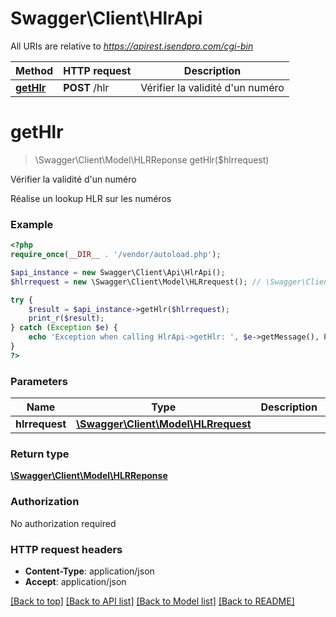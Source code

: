 # Swagger\Client\HlrApi

All URIs are relative to *https://apirest.isendpro.com/cgi-bin*

Method | HTTP request | Description
------------- | ------------- | -------------
[**getHlr**](HlrApi.md#getHlr) | **POST** /hlr | Vérifier la validité d&#39;un numéro


# **getHlr**
> \Swagger\Client\Model\HLRReponse getHlr($hlrrequest)

Vérifier la validité d'un numéro

Réalise un lookup HLR sur les numéros

### Example
```php
<?php
require_once(__DIR__ . '/vendor/autoload.php');

$api_instance = new Swagger\Client\Api\HlrApi();
$hlrrequest = new \Swagger\Client\Model\HLRrequest(); // \Swagger\Client\Model\HLRrequest | 

try {
    $result = $api_instance->getHlr($hlrrequest);
    print_r($result);
} catch (Exception $e) {
    echo 'Exception when calling HlrApi->getHlr: ', $e->getMessage(), PHP_EOL;
}
?>
```

### Parameters

Name | Type | Description  | Notes
------------- | ------------- | ------------- | -------------
 **hlrrequest** | [**\Swagger\Client\Model\HLRrequest**](../Model/\Swagger\Client\Model\HLRrequest.md)|  |

### Return type

[**\Swagger\Client\Model\HLRReponse**](../Model/HLRReponse.md)

### Authorization

No authorization required

### HTTP request headers

 - **Content-Type**: application/json
 - **Accept**: application/json

[[Back to top]](#) [[Back to API list]](../../README.md#documentation-for-api-endpoints) [[Back to Model list]](../../README.md#documentation-for-models) [[Back to README]](../../README.md)

